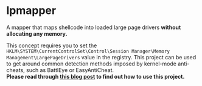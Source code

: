 # lpmapper
A mapper that maps shellcode into loaded large page drivers **without allocating any memory.**

This concept requires you to set the `HKLM\SYSTEM\CurrentControlSet\Control\Session Manager\Memory Management\LargePageDrivers` value in the registry. This project can be used to get around common detection methods imposed by kernel-mode anti-cheats, such as BattlEye or EasyAntiCheat.    
**Please read through [this blog post](https://vollragm.github.io/posts/abusing-large-page-drivers/) to find out how to use this project.**
